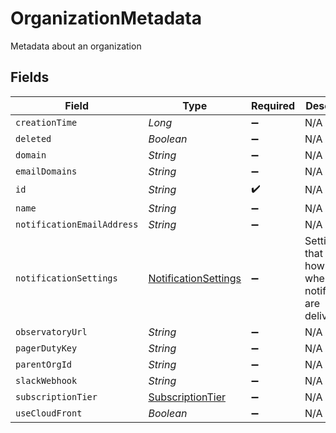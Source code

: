 # OrganizationMetadata

Metadata about an organization


## Fields

| Field                                                               | Type                                                                | Required                                                            | Description                                                         |
| ------------------------------------------------------------------- | ------------------------------------------------------------------- | ------------------------------------------------------------------- | ------------------------------------------------------------------- |
| `creationTime`                                                      | *Long*                                                              | :heavy_minus_sign:                                                  | N/A                                                                 |
| `deleted`                                                           | *Boolean*                                                           | :heavy_minus_sign:                                                  | N/A                                                                 |
| `domain`                                                            | *String*                                                            | :heavy_minus_sign:                                                  | N/A                                                                 |
| `emailDomains`                                                      | *String*                                                            | :heavy_minus_sign:                                                  | N/A                                                                 |
| `id`                                                                | *String*                                                            | :heavy_check_mark:                                                  | N/A                                                                 |
| `name`                                                              | *String*                                                            | :heavy_minus_sign:                                                  | N/A                                                                 |
| `notificationEmailAddress`                                          | *String*                                                            | :heavy_minus_sign:                                                  | N/A                                                                 |
| `notificationSettings`                                              | [NotificationSettings](../../models/shared/NotificationSettings.md) | :heavy_minus_sign:                                                  | Settings that control how and when notifications are delivered.     |
| `observatoryUrl`                                                    | *String*                                                            | :heavy_minus_sign:                                                  | N/A                                                                 |
| `pagerDutyKey`                                                      | *String*                                                            | :heavy_minus_sign:                                                  | N/A                                                                 |
| `parentOrgId`                                                       | *String*                                                            | :heavy_minus_sign:                                                  | N/A                                                                 |
| `slackWebhook`                                                      | *String*                                                            | :heavy_minus_sign:                                                  | N/A                                                                 |
| `subscriptionTier`                                                  | [SubscriptionTier](../../models/shared/SubscriptionTier.md)         | :heavy_minus_sign:                                                  | N/A                                                                 |
| `useCloudFront`                                                     | *Boolean*                                                           | :heavy_minus_sign:                                                  | N/A                                                                 |